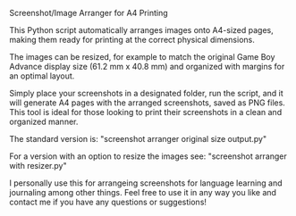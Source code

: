 Screenshot/Image Arranger for A4 Printing

This Python script automatically arranges images onto A4-sized pages, making them ready for printing at the correct physical dimensions. 

The images can be resized, for example to match the original Game Boy Advance display size (61.2 mm x 40.8 mm) and organized with margins for an optimal layout.

Simply place your screenshots in a designated folder, run the script, and it will generate A4 pages with the arranged screenshots, saved as PNG files. This tool is ideal for those looking to print their screenshots in a clean and organized manner.

The standard version is: "screenshot arranger original size output.py"

For a version with an option to resize the images see: "screenshot arranger with resizer.py"

I personally use this for arrangeing screenshots for language learning and journaling among other things. Feel free to use it in any way you like and contact me if you have any questions or suggestions!
